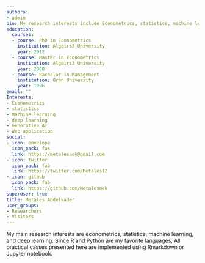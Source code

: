 ```yaml
---
authors:
- admin
bio: My research interests include Econometrics, statistics, machine learning, deep learning.
education:
  courses:
  - course: PhD in Econometrics
    institution: Algeirs3 University
    year: 2012
  - course: Master in Econometrics
    institution: Algeirs3 University
    year: 2008
  - course: Bachelor in Management
    institution: Oran University
    year: 1996
email: ""
Interests:
- Econometrics
- statistics
- Machine learning
- deep learning
- Generative AI
- Web application
social:
- icon: envelope
  icon_pack: fas
  link: https://metalesaek@gmail.com
- icon: twitter
  icon_pack: fab
  link: https://twitter.com/Metales12
- icon: github
  icon_pack: fab
  link: https://github.com/Metalesaek
superuser: true
title: Metales Abdelkader
user_groups:
- Researchers
- Visitors
---
```


My main research interests are econometrics, statistics, machine learning, and deep learning. Since R and Python are my favorite languages, All practical casses presented here are implemented using Rmarkdown or Jupyter notebook.  
